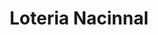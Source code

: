 ---
title: "Loteria Nacinnal"
url: /ciudad-autonoma-de-buenos-aires/loteria-nacinnal/
shop: Lotterie
---